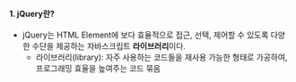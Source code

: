 
#### 1. jQuery란?

- jQuery는 HTML Element에 보다 효율적으로 접근, 선택, 제어할 수 있도록 다양한 수단을 제공하는 자바스크립트 **라이브러리**이다.
	- 라이브러리(library): 자주 사용하는 코드들을 재사용 가능한 형태로 가공하여, 프로그래밍 효율을 높여주는 코드 묶음

